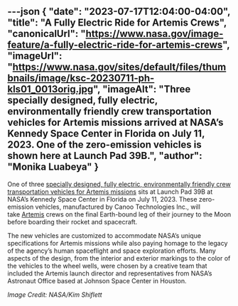 ---json
{
  "date": "2023-07-17T12:04:00-04:00",
  "title": "A Fully Electric Ride for Artemis Crews",
  "canonicalUrl": "https://www.nasa.gov/image-feature/a-fully-electric-ride-for-artemis-crews",
  "imageUrl": "https://www.nasa.gov/sites/default/files/thumbnails/image/ksc-20230711-ph-kls01_0013orig.jpg",
  "imageAlt": "Three specially designed, fully electric, environmentally friendly crew transportation vehicles for Artemis missions arrived at NASA’s Kennedy Space Center in Florida on July 11, 2023. One of the zero-emission vehicles is shown here at Launch Pad 39B.",
  "author": "Monika Luabeya"
}
---

One of three [specially designed, fully electric, environmentally friendly crew transportation vehicles for Artemis missions](https://www.nasa.gov/feature/new-fleet-of-vehicles-for-nasa-s-artemis-crews-arrives-at-kennedy) sits at Launch Pad 39B at NASA’s Kennedy Space Center in Florida on July 11, 2023. These zero-emission vehicles, manufactured by Canoo Technologies Inc., will take [Artemis](http://www.nasa.gov/artemis) crews on the final Earth-bound leg of their journey to the Moon before boarding their rocket and spacecraft.

The new vehicles are customized to accommodate NASA’s unique specifications for Artemis missions while also paying homage to the legacy of the agency’s human spaceflight and space exploration efforts. Many aspects of the design, from the interior and exterior markings to the color of the vehicles to the wheel wells, were chosen by a creative team that included the Artemis launch director and representatives from NASA’s Astronaut Office based at Johnson Space Center in Houston.

_Image Credit: NASA/Kim Shiflett_
